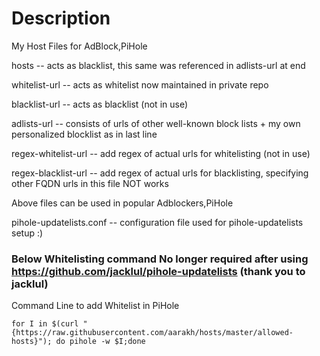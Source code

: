 # Description
My Host Files for AdBlock,PiHole

hosts -- acts as blacklist, this same was referenced in adlists-url at end

whitelist-url -- acts as whitelist now maintained in private repo

blacklist-url -- acts as blacklist (not in use)

adlists-url -- consists of urls of other well-known block lists + my own personalized blocklist as in last line

regex-whitelist-url -- add regex of actual urls for whitelisting (not in use)

regex-blacklist-url -- add regex of actual urls for blacklisting, specifying other FQDN urls in this file NOT works

Above files can be used in popular Adblockers,PiHole

pihole-updatelists.conf -- configuration file used for pihole-updatelists setup :)

### Below Whitelisting command No longer required after using https://github.com/jacklul/pihole-updatelists (thank you to jacklul)
Command Line to add Whitelist in PiHole

`for I in $(curl "{https://raw.githubusercontent.com/aarakh/hosts/master/allowed-hosts}"); do pihole -w $I;done`